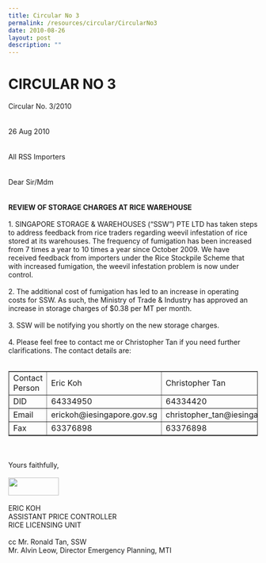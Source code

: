 ```yaml
---
title: Circular No 3
permalink: /resources/circular/CircularNo3
date: 2010-08-26
layout: post
description: ""
---
```

<h1>CIRCULAR NO 3&nbsp;
</h1>
<p>Circular No. 3/2010
  <br />
  <br />
  <br />
  26 Aug 2010
  <br />
  <br />
  <br />
  All RSS Importers
  <br />
  <br />
  <br />
  Dear Sir/Mdm
  <br />
  <br />
  <br />
  <strong>REVIEW OF STORAGE CHARGES AT RICE WAREHOUSE</strong>
  <br />
  <br />
  1. SINGAPORE STORAGE &amp; WAREHOUSES (&ldquo;SSW&rdquo;) PTE LTD has taken steps to address feedback from rice traders regarding weevil infestation of rice stored at its warehouses. The frequency of fumigation has been increased from 7 times a year to 10 times a year since October 2009. We have received feedback from importers under the Rice Stockpile Scheme that with increased fumigation, the weevil infestation problem is now under control.
  <br />
  <br />
  2. The additional cost of fumigation has led to an increase in operating costs for SSW. As such, the Ministry of Trade &amp; Industry has approved an increase in storage charges of $0.38 per MT per month.
  <br />
  <br />
  3. SSW will be notifying you shortly on the new storage charges.
  <br />
  <br />
  4. Please feel free to contact me or Christopher Tan if you need further clarifications. The contact details are:
  <br />
  &nbsp;
</p>
<table border="1" cellpadding="10" cellspacing="0">
  <tbody>
    <tr>
      <td>Contact Person
      </td>
      <td>Eric Koh
      </td>
      <td>Christopher Tan
      </td>
    </tr>
    <tr>
      <td>DID
      </td>
      <td>64334950
      </td>
      <td>64334420
      </td>
    </tr>
    <tr>
      <td>Email
      </td>
      <td>erickoh@iesingapore.gov.sg
      </td>
      <td>christopher_tan@iesingapore.gov.sg
      </td>
    </tr>
    <tr>
      <td>Fax
      </td>
      <td>63376898
      </td>
      <td>63376898
      </td>
    </tr>
  </tbody>
</table>
<p>
  <br />
  <br />
  Yours faithfully,
  <br />
  <br />
  <img alt="" height="36" src="https://rice.enterprisesg.gov.sg/portals/0/RSS/ERIC_Signature.gif" width="102" />
  <br />
  <br />
  ERIC KOH
  <br />
  ASSISTANT PRICE CONTROLLER
  <br />
  RICE LICENSING UNIT
  <br />
  <br />
  cc Mr. Ronald Tan, SSW
  <br />
  Mr. Alvin Leow, Director Emergency Planning, MTI
</p>
